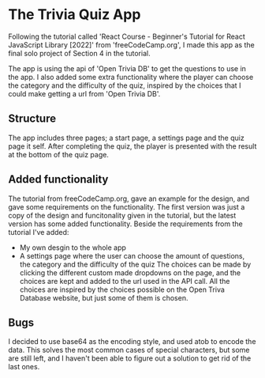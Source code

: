 # The Trivia Quiz App
Following the tutorial called 'React Course - Beginner's Tutorial for React JavaScript Library [2022]' from 'freeCodeCamp.org', I made this app as the final solo project of Section 4 in the tutorial. 

The app is using the api of 'Open Trivia DB' to get the questions to use in the app. I also added some extra functionality where the player can choose the category and the difficulty of the quiz, inspired by the choices that I could make getting a url from 'Open Trivia DB'. 

## Structure
The app includes three pages; a start page, a settings page and the quiz page it self. After completing the quiz, the player is presented with the result at the bottom of the quiz page. 

## Added functionality
The tutorial from freeCodeCamp.org, gave an example for the design, and gave some requirements on the functionality. The first version was just a copy of the design and funcitonality given in the tutorial, but the latest version has some added functionality. 
Beside the requirements from the tutorial I've added: 
* My own desgin to the whole app
* A settings page where the user can choose the amount of questions, the category and the difficulty of the quiz
The choices can be made by clicking the different custom made dropdowns on the page, and the choices are kept and added to the url used in the API call. All the choices are inspired by the choices possible on the Open Triva Database website, but just some of them is chosen. 

## Bugs
I decided to use base64 as the encoding style, and used atob to encode the data. This solves the most common cases of special characters, but some are still left, and I haven't been able to figure out a solution to get rid of the last ones. 
